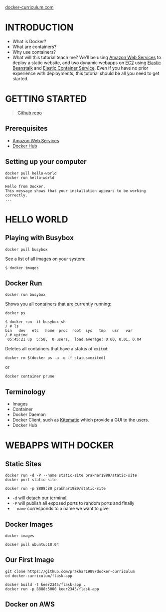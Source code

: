 [docker-curriculum.com](https://docker-curriculum.com/)

# INTRODUCTION
- What is Docker?
- What are containers?
- Why use containers?
- What will this tutorial teach me? We'll be using [Amazon Web Services](http://aws.amazon.com/) to deploy a static website, and two dynamic webapps on [EC2](https://aws.amazon.com/ec2/) using [Elastic Beanstalk](https://aws.amazon.com/elasticbeanstalk/) and [Elastic Container Service](https://aws.amazon.com/ecs/). Even if you have no prior experience with deployments, this tutorial should be all you need to get started.

# GETTING STARTED
> [Github repo](http://github.com/prakhar1989/docker-curriculum)

## Prerequisites
- [Amazon Web Services](http://aws.amazon.com/)
- [Docker Hub](https://hub.docker.com/)
## Setting up your computer
```
docker pull hello-world
docker run hello-world
```
```
Hello from Docker.
This message shows that your installation appears to be working correctly.
...
```

# HELLO WORLD
## Playing with Busybox
```
docker pull busybox
```

See a list of all images on your system:
```
$ docker images
```
## Docker Run
```
docker run busybox
```
Shows you all containers that are currently running:
```
docker ps
```
```
$ docker run -it busybox sh
/ # ls
bin   dev   etc   home  proc  root  sys   tmp   usr   var
/ # uptime
 05:45:21 up  5:58,  0 users,  load average: 0.00, 0.01, 0.04
```

Deletes all containers that have a status of `exited`:
```
docker rm $(docker ps -a -q -f status=exited)
```
or
```
docker container prune
```

## Terminology
- Images
- Container
- Docker Daemon
- Docker Client, such as [Kitematic](https://kitematic.com/) which provide a GUI to the users.
- Docker Hub

# WEBAPPS WITH DOCKER
## Static Sites
```
docker run -d -P --name static-site prakhar1989/static-site
docker port static-site

docker run -p 8888:80 prakhar1989/static-site
```
- `-d` will detach our terminal,
- `-P` will publish all exposed ports to random ports and finally
- `--name` corresponds to a name we want to give

## Docker Images
```
docker images
```
```
docker pull ubuntu:18.04
```
## Our First Image
```
git clone https://github.com/prakhar1989/docker-curriculum
cd docker-curriculum/flask-app
```
```
docker build -t keer2345/flask-app .
docker run -p 8888:5000 keer2345/flask-app
```

## Docker on AWS
